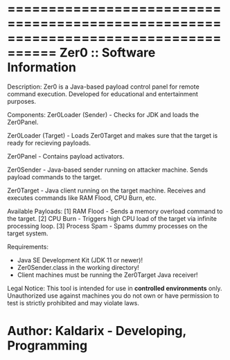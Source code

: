  ====================================================================================
                             Zer0 :: Software Information
 ====================================================================================

 Description:
   Zer0 is a Java-based payload control panel for remote command execution.
   Developed for educational and entertainment purposes.

 Components:
   Zer0Loader (Sender)  - Checks for JDK and loads the Zer0Panel.

   Zer0Loader (Target)  - Loads Zer0Target and makes sure that the target is
                        ready for recieving payloads.

   Zer0Panel  - Contains payload activators.

   Zer0Sender  - Java-based sender running on attacker machine.
                  Sends payload commands to the target.

   Zer0Target  - Java client running on the target machine.
                  Receives and executes commands like RAM Flood, CPU Burn, etc.


 Available Payloads:
   [1] RAM Flood     - Sends a memory overload command to the target.
   [2] CPU Burn      - Triggers high CPU load of the target via infinite processing loop.
   [3] Process Spam  - Spams dummy processes on the target system.


 Requirements:
   - Java SE Development Kit (JDK 11 or newer)!
   - Zer0Sender.class in the working directory!
   - Client machines must be running the Zer0Target Java receiver!


 Legal Notice:
   This tool is intended for use in **controlled environments** only.
   Unauthorized use against machines you do not own or have permission to test
   is strictly prohibited and may violate laws.


 Author:
  Kaldarix - Developing, Programming
 ====================================================================================
